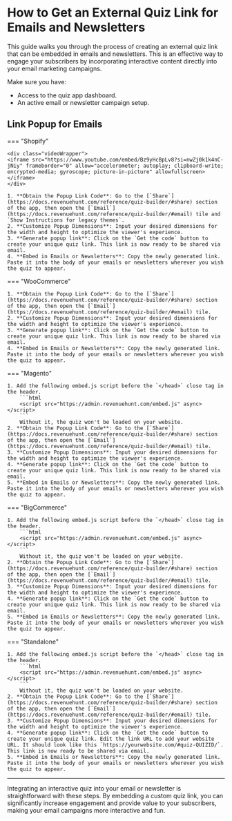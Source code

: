 # How to Get an External Quiz Link for Emails and Newsletters

This guide walks you through the process of creating an external quiz link that can be embedded in emails and newsletters. This is an effective way to engage your subscribers by incorporating interactive content directly into your email marketing campaigns.

Make sure you have: 

- Access to the quiz app dashboard.
- An active email or newsletter campaign setup.

## Link Popup for Emails

=== "Shopify"

    <div class="videoWrapper">
    <iframe src="https://www.youtube.com/embed/Bz9yHcBpLv8?si=nwZj0k1k4nC-jNiy" frameborder="0" allow="accelerometer; autoplay; clipboard-write; encrypted-media; gyroscope; picture-in-picture" allowfullscreen></iframe>
    </div>

    1. **Obtain the Popup Link Code**: Go to the [`Share`](https://docs.revenuehunt.com/reference/quiz-builder/#share) section of the app, then open the [`Email`](https://docs.revenuehunt.com/reference/quiz-builder/#email) tile and `Show Instructions for legacy themes`. 
    2. **Customize Popup Dimensions**: Input your desired dimensions for the width and height to optimize the viewer's experience.
    3. **Generate popup link**: Click on the `Get the code` button to create your unique quiz link. This link is now ready to be shared via email.
    4. **Embed in Emails or Newsletters**: Copy the newly generated link. Paste it into the body of your emails or newsletters wherever you wish the quiz to appear.


=== "WooCommerce"

    1. **Obtain the Popup Link Code**: Go to the [`Share`](https://docs.revenuehunt.com/reference/quiz-builder/#share) section of the app, then open the [`Email`](https://docs.revenuehunt.com/reference/quiz-builder/#email) tile. 
    2. **Customize Popup Dimensions**: Input your desired dimensions for the width and height to optimize the viewer's experience.
    3. **Generate popup link**: Click on the `Get the code` button to create your unique quiz link. This link is now ready to be shared via email.
    4. **Embed in Emails or Newsletters**: Copy the newly generated link. Paste it into the body of your emails or newsletters wherever you wish the quiz to appear.

=== "Magento"

    1. Add the following embed.js script before the `</head>` close tag in the header.
        ```html
        <script src="https://admin.revenuehunt.com/embed.js" async></script>
        ```
        Without it, the quiz won't be loaded on your website.
    2. **Obtain the Popup Link Code**: Go to the [`Share`](https://docs.revenuehunt.com/reference/quiz-builder/#share) section of the app, then open the [`Email`](https://docs.revenuehunt.com/reference/quiz-builder/#email) tile. 
    3. **Customize Popup Dimensions**: Input your desired dimensions for the width and height to optimize the viewer's experience.
    4. **Generate popup link**: Click on the `Get the code` button to create your unique quiz link. This link is now ready to be shared via email.
    5. **Embed in Emails or Newsletters**: Copy the newly generated link. Paste it into the body of your emails or newsletters wherever you wish the quiz to appear.

=== "BigCommerce"

    1. Add the following embed.js script before the `</head>` close tag in the header.
        ```html
        <script src="https://admin.revenuehunt.com/embed.js" async></script>
        ```
        Without it, the quiz won't be loaded on your website.
    2. **Obtain the Popup Link Code**: Go to the [`Share`](https://docs.revenuehunt.com/reference/quiz-builder/#share) section of the app, then open the [`Email`](https://docs.revenuehunt.com/reference/quiz-builder/#email) tile. 
    3. **Customize Popup Dimensions**: Input your desired dimensions for the width and height to optimize the viewer's experience.
    4. **Generate popup link**: Click on the `Get the code` button to create your unique quiz link. This link is now ready to be shared via email.
    5. **Embed in Emails or Newsletters**: Copy the newly generated link. Paste it into the body of your emails or newsletters wherever you wish the quiz to appear.

=== "Standalone"

    1. Add the following embed.js script before the `</head>` close tag in the header.
        ```html
        <script src="https://admin.revenuehunt.com/embed.js" async></script>
        ```
        Without it, the quiz won't be loaded on your website.
    2. **Obtain the Popup Link Code**: Go to the [`Share`](https://docs.revenuehunt.com/reference/quiz-builder/#share) section of the app, then open the [`Email`](https://docs.revenuehunt.com/reference/quiz-builder/#email) tile. 
    3. **Customize Popup Dimensions**: Input your desired dimensions for the width and height to optimize the viewer's experience.
    4. **Generate popup link**: Click on the `Get the code` button to create your unique quiz link. Edit the link URL to add your website URL. It should look like this `https://yourwebsite.com/#quiz-QUIZID/`. This link is now ready to be shared via email.
    5. **Embed in Emails or Newsletters**: Copy the newly generated link. Paste it into the body of your emails or newsletters wherever you wish the quiz to appear.


---
Integrating an interactive quiz into your email or newsletter is straightforward with these steps. By embedding a custom quiz link, you can significantly increase engagement and provide value to your subscribers, making your email campaigns more interactive and fun.
